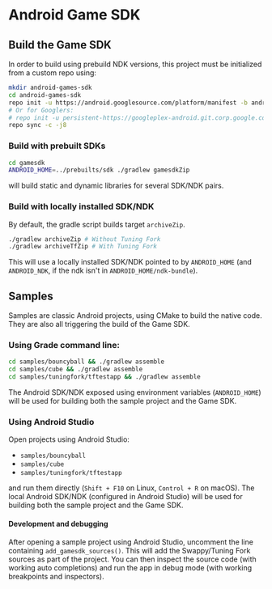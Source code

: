 # Android Game SDK 

## Build the Game SDK

In order to build using prebuild NDK versions, this project must be initialized from a custom repo using:

```bash
mkdir android-games-sdk
cd android-games-sdk
repo init -u https://android.googlesource.com/platform/manifest -b android-games-sdk
# Or for Googlers:
# repo init -u persistent-https://googleplex-android.git.corp.google.com/platform/manifest -b android-games-sdk
repo sync -c -j8
```

### Build with prebuilt SDKs

```bash
cd gamesdk
ANDROID_HOME=../prebuilts/sdk ./gradlew gamesdkZip
```

will build static and dynamic libraries for several SDK/NDK pairs.

### Build with locally installed SDK/NDK

By default, the gradle script builds target `archiveZip`.

```bash
./gradlew archiveZip # Without Tuning Fork
./gradlew archiveTfZip # With Tuning Fork
```

This will use a locally installed SDK/NDK pointed to by `ANDROID_HOME` (and `ANDROID_NDK`, if the ndk isn't in `ANDROID_HOME/ndk-bundle`).

## Samples

Samples are classic Android projects, using CMake to build the native code. They are also all triggering the build of the Game SDK.

### Using Grade command line:

```bash
cd samples/bouncyball && ./gradlew assemble
cd samples/cube && ./gradlew assemble
cd samples/tuningfork/tftestapp && ./gradlew assemble
```

The Android SDK/NDK exposed using environment variables (`ANDROID_HOME`) will be used for building both the sample project and the Game SDK.

### Using Android Studio

Open projects using Android Studio:

* `samples/bouncyball`
* `samples/cube`
* `samples/tuningfork/tftestapp`

and run them directly (`Shift + F10` on Linux, `Control + R` on macOS). The local Android SDK/NDK (configured in Android Studio) will be used for building both the sample project and the Game SDK.

#### Development and debugging

After opening a sample project using Android Studio, uncomment the line containing `add_gamesdk_sources()`.
This will add the Swappy/Tuning Fork sources as part of the project. You can then inspect the source code (with working auto completions) and run the app in debug mode (with working breakpoints and inspectors).